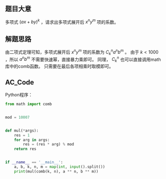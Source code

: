 ## 题目大意

多项式 $(ax+by)^k$ ，请求出多项式展开后 $x^ny^m$ 项的系数。

## 解题思路
由二项式定理可知，多项式展开后 $x^ny^m$ 项的系数为 $C_{k}^{n}a^nb^m$ 。
由于 $k<1000$ ，所以 $a^nb^m$ 不需要快速幂，直接暴力乘即可。
同理， $C_{k}^{n}$ 也可以直接调用math库中的comb函数。
只需要在最后各项相乘时取模即可。

## AC_Code

Python程序：

```python
from math import comb


mod = 10007


def mul(*args):
    res = 1
    for arg in args:
        res = (res * arg) % mod
    return res


if __name__ == '__main__':
    a, b, k, n, m = map(int, input().split())
    print(mul(comb(k, n), a ** n, b ** m))
```
